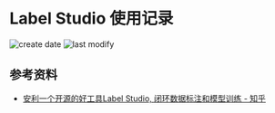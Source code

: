 Label Studio 使用记录
===
<!--START_SECTION:badge-->

![create date](https://img.shields.io/static/v1?label=create%20date&message=2022-12-xx&label_color=gray&color=lightsteelblue&style=flat-square)
![last modify](https://img.shields.io/static/v1?label=last%20modify&message=2025-07-08%2016%3A53%3A13&label_color=gray&color=thistle&style=flat-square)

<!--END_SECTION:badge-->
<!--info
top: false
hidden: false
-->

<!-- TOC -->
<!-- TOC -->



## 参考资料
- [安利一个开源的好工具Label Studio, 闭环数据标注和模型训练 - 知乎](https://zhuanlan.zhihu.com/p/339567115)